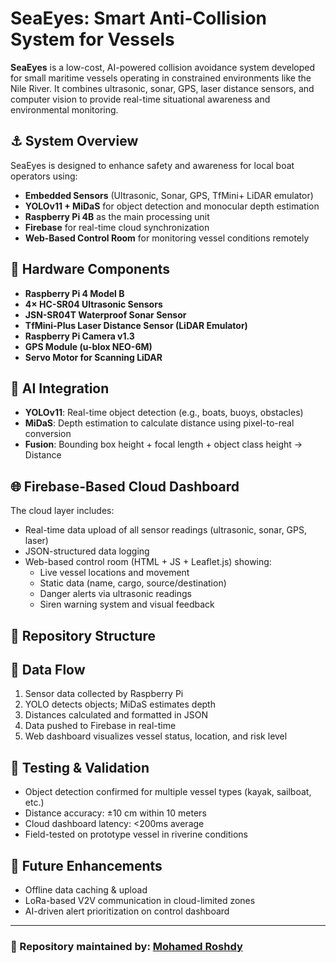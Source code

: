 # SeaEyes: Smart Anti-Collision System for Vessels

**SeaEyes** is a low-cost, AI-powered collision avoidance system developed for small maritime vessels operating in constrained environments like the Nile River. It combines ultrasonic, sonar, GPS, laser distance sensors, and computer vision to provide real-time situational awareness and environmental monitoring.

## ⚓ System Overview

SeaEyes is designed to enhance safety and awareness for local boat operators using:

- **Embedded Sensors** (Ultrasonic, Sonar, GPS, TfMini+ LiDAR emulator)
- **YOLOv11 + MiDaS** for object detection and monocular depth estimation
- **Raspberry Pi 4B** as the main processing unit
- **Firebase** for real-time cloud synchronization
- **Web-Based Control Room** for monitoring vessel conditions remotely

## 🔧 Hardware Components

- **Raspberry Pi 4 Model B**
- **4× HC-SR04 Ultrasonic Sensors**
- **JSN-SR04T Waterproof Sonar Sensor**
- **TfMini-Plus Laser Distance Sensor (LiDAR Emulator)**
- **Raspberry Pi Camera v1.3**
- **GPS Module (u-blox NEO-6M)**
- **Servo Motor for Scanning LiDAR**

## 🧠 AI Integration

- **YOLOv11**: Real-time object detection (e.g., boats, buoys, obstacles)
- **MiDaS**: Depth estimation to calculate distance using pixel-to-real conversion
- **Fusion**: Bounding box height + focal length + object class height → Distance

## 🌐 Firebase-Based Cloud Dashboard

The cloud layer includes:

- Real-time data upload of all sensor readings (ultrasonic, sonar, GPS, laser)
- JSON-structured data logging
- Web-based control room (HTML + JS + Leaflet.js) showing:
  - Live vessel locations and movement
  - Static data (name, cargo, source/destination)
  - Danger alerts via ultrasonic readings
  - Siren warning system and visual feedback

## 📁 Repository Structure



## 📡 Data Flow

1. Sensor data collected by Raspberry Pi
2. YOLO detects objects; MiDaS estimates depth
3. Distances calculated and formatted in JSON
4. Data pushed to Firebase in real-time
5. Web dashboard visualizes vessel status, location, and risk level

## 🧪 Testing & Validation

- Object detection confirmed for multiple vessel types (kayak, sailboat, etc.)
- Distance accuracy: ±10 cm within 10 meters
- Cloud dashboard latency: <200ms average
- Field-tested on prototype vessel in riverine conditions

## 📌 Future Enhancements

- Offline data caching & upload
- LoRa-based V2V communication in cloud-limited zones
- AI-driven alert prioritization on control dashboard

---

### 🔗 Repository maintained by: [Mohamed Roshdy](https://www.linkedin.com/in/mohamed-roshdy2001)

